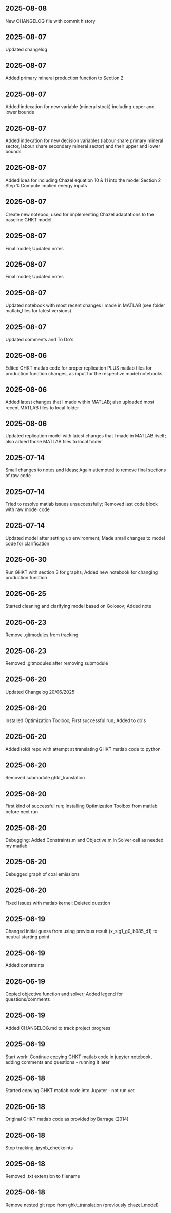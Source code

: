 ## 2025-08-08

New CHANGELOG file with commit history
## 2025-08-07

Updated changelog
## 2025-08-07

Added primary mineral production function to Section 2
## 2025-08-07

Added indexation for new variable (mineral stock) including upper and lower bounds
## 2025-08-07

Added indexation for new decision variables (labour share primary mineral sector, labour share secondary mineral sector) and their upper and lower bounds
## 2025-08-07

Added idea for including Chazel equation 10 & 11 into the model Section 2 Step 1: Compute implied energy inputs
## 2025-08-07

Create new noteboo, used for implementing Chazel adaptations to the baseline GHKT model
## 2025-08-07

Final model; Updated notes
## 2025-08-07

Final model; Updated notes
## 2025-08-07

Updated notebook with most recent changes I made in MATLAB (see folder matlab_files for latest versions)
## 2025-08-07

Updated comments and To Do's
## 2025-08-06

Edited GHKT matlab code for proper replication PLUS matlab files for production function changes, as input for the respective model notebooks
## 2025-08-06

Added latest changes that I made within MATLAB; also uploaded most recent MATLAB files to local folder
## 2025-08-06

Updated replication model with latest changes that I made in MATLAB itself; also added those MATLAB files to local folder
## 2025-07-14

Small changes to notes and ideas; Again attempted to remove final sections of raw code
## 2025-07-14

Tried to resolve matlab issues unsuccessfully; Removed last code block with raw model code
## 2025-07-14

Updated model after setting up environment; Made small changes to model code for clarification
## 2025-06-30

Run GHKT with section 3 for graphs; Added new notebook for changing production function
## 2025-06-25

Started cleaning and clarifying model based on Golosov; Added note
## 2025-06-23

Remove .gitmodules from tracking
## 2025-06-23

Removed .gitmodules after removing submodule
## 2025-06-20

Updated Changelog 20/06/2025
## 2025-06-20

Installed Optimization Toolbox; First successful run; Added to do's
## 2025-06-20

Added (old) repo with attempt at translating GHKT matlab code to python
## 2025-06-20

Removed submodule ghkt_translation
## 2025-06-20

First kind of successful run; Installing Optimization Toolbox from matlab before next run
## 2025-06-20

Debugging: Added Constraints.m and Objective.m in Solver cell as needed my matlab
## 2025-06-20

Debugged graph of coal emissions
## 2025-06-20

Fixed issues with matlab kernel; Deleted question
## 2025-06-19

Changed initial guess from using previous result (x_sig1_g0_b985_d1) to neutral starting point
## 2025-06-19

Added constraints
## 2025-06-19

Copied objective function and solver; Added legend for questions/comments
## 2025-06-19

Added CHANGELOG.md to track project progress
## 2025-06-19

Start work: Continue copying GHKT matlab code in jupyter notebook, adding comments and questions - running it later
## 2025-06-18

Started copying GHKT matlab code into Jupyter - not run yet
## 2025-06-18

Original GHKT matlab code as provided by Barrage (2014)
## 2025-06-18

Stop tracking .ipynb_checkoints
## 2025-06-18

Removed .txt extension to filename
## 2025-06-18

Remove nested git repo from ghkt_translation (previously chazel_model)